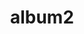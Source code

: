 ---
title: album2
layout: album
photos:
    - ho-hyou-735008-unsplash.jpg
    - jaron-nix-643585-unsplash.jpg
    - kal-loftus-673612-unsplash.jpg
permalink: /albums/album2/
---